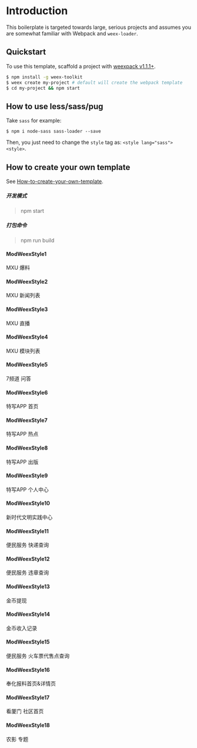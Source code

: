 # Introduction

This boilerplate is targeted towards large, serious projects and assumes you are somewhat familiar with Webpack and `weex-loader`. 

## Quickstart

To use this template, scaffold a project with [weexpack v1.1.1+](https://github.com/weexteam/weex-pack).

``` bash
$ npm install -g weex-toolkit
$ weex create my-project # default will create the webpack template
$ cd my-project && npm start
```

## How to use less/sass/pug

Take `sass` for example:

```
$ npm i node-sass sass-loader --save
```

Then, you just need to change the `style` tag as: `<style lang="sass"><style>`.

## How to create your own template

See [How-to-create-your-own-template](https://github.com/weex-templates/How-to-create-your-own-template).

##### 开发模式
> npm start
##### 打包命令
> npm run build

#### ModWeexStyle1
MXU 爆料
#### ModWeexStyle2
MXU 新闻列表
#### ModWeexStyle3
MXU 直播
#### ModWeexStyle4
MXU 模块列表
#### ModWeexStyle5
7频道 问答
#### ModWeexStyle6
特写APP 首页
#### ModWeexStyle7
特写APP 热点
#### ModWeexStyle8
特写APP 出版
#### ModWeexStyle9
特写APP 个人中心
#### ModWeexStyle10
新时代文明实践中心
#### ModWeexStyle11
便民服务 快递查询
#### ModWeexStyle12
便民服务 违章查询
#### ModWeexStyle13
金币提现
#### ModWeexStyle14
金币收入记录
#### ModWeexStyle15
便民服务 火车票代售点查询
#### ModWeexStyle16
奉化报料首页&详情页
#### ModWeexStyle17
看厦门 社区首页
#### ModWeexStyle18
农影 专题